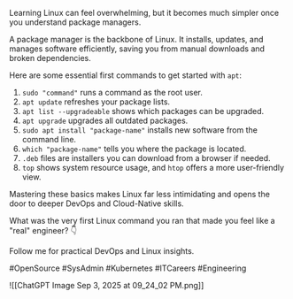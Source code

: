 Learning Linux can feel overwhelming, but it becomes much simpler once you understand package managers.

A package manager is the backbone of Linux. It installs, updates, and manages software efficiently, saving you from manual downloads and broken dependencies.

Here are some essential first commands to get started with `apt`:

1. `sudo "command"` runs a command as the root user.
2. `apt update` refreshes your package lists.
3. `apt list --upgradeable` shows which packages can be upgraded.
4. `apt upgrade` upgrades all outdated packages.
5. `sudo apt install "package-name"` installs new software from the command line.
6. `which "package-name"` tells you where the package is located.
7. `.deb` files are installers you can download from a browser if needed.
8. `top` shows system resource usage, and `htop` offers a more user-friendly view.

Mastering these basics makes Linux far less intimidating and opens the door to deeper DevOps and Cloud-Native skills.

What was the very first Linux command you ran that made you feel like a "real" engineer? 👇

Follow me for practical DevOps and Linux insights.

#OpenSource #SysAdmin #Kubernetes #ITCareers #Engineering

![[ChatGPT Image Sep 3, 2025 at 09_24_02 PM.png]]